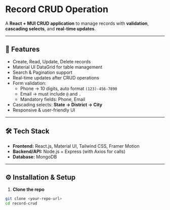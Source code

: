 # Record CRUD Operation

A **React + MUI CRUD application** to manage records with **validation**, **cascading selects**, and **real-time updates**.

---

## 🚀 Features

- Create, Read, Update, Delete records  
- Material UI DataGrid for table management  
- Search & Pagination support  
- Real-time updates after CRUD operations  
- Form validation:
  - Phone → 10 digits, auto format `(123)-456-7890`
  - Email → must include `@` and `.`
  - Mandatory fields: Phone, Email  
- Cascading selects: **State → District → City**  
- Responsive & user-friendly UI  

---

## 🛠️ Tech Stack

- **Frontend:** React.js, Material UI, Tailwind CSS, Framer Motion  
- **Backend/API:** Node.js + Express (with Axios for calls)  
- **Database:** MongoDB  

---

## ⚙️ Installation & Setup

1. **Clone the repo**
```bash
git clone <your-repo-url>
cd record-crud
